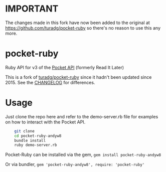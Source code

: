 IMPORTANT
=========
The changes made in this fork have now been added to the original at https://github.com/turadg/pocket-ruby so there's no reason to use this any more.

pocket-ruby
===========

Ruby API for v3 of the [Pocket API](http://getpocket.com/developer/docs/overview) (formerly Read It Later)

This is a fork of [turadg/pocket-ruby](https://github.com/turadg/pocket-ruby) since it hadn't been updated since 2015.
See the [CHANGELOG](/CHANGELOG.md) for differences.

# Usage

Just clone the repo here and refer to the demo-server.rb file for examples on how to interact with the Pocket API.

```sh
	git clone
	cd pocket-ruby-andyw8
	bundle install
	ruby demo-server.rb
```

Pocket-Ruby can be installed via the gem, ```gem install pocket-ruby-andyw8```

Or via bundler, ```gem 'pocket-ruby-andyw8', require: 'pocket-ruby'```
